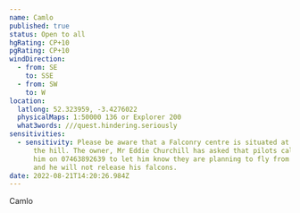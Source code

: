 ```yaml
---
name: Camlo
published: true
status: Open to all
hgRating: CP+10
pgRating: CP+10
windDirection:
  - from: SE
    to: SSE
  - from: SW
    to: W
location:
  latlong: 52.323959, -3.4276022
  physicalMaps: 1:50000 136 or Explorer 200
  what3words: ///quest.hindering.seriously
sensitivities:
  - sensitivity: Please be aware that a Falconry centre is situated at the bottom of
      the hill. The owner, Mr Eddie Churchill has asked that pilots call / text
      him on 07463892639 to let him know they are planning to fly from the hill
      and he will not release his falcons.
date: 2022-08-21T14:20:26.984Z
---
```


Camlo
